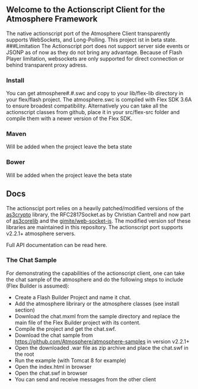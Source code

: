 ## Welcome to the Actionscript Client for the Atmosphere Framework
The native actionscript port of the Atmosphere Client transparently supports WebSockets, and Long-Polling.
This project ist in beta state. 
###Limitation
The Actionscript port does not support server side events or JSONP as of now as they do not bring any advantage. Because of Flash Player limitation, websockets are only supported for direct connection or behind transparent proxy adress.
### Install
You can get atmosphere#.#.swc and copy to your lib/flex-lib directory in your flex/flash project. The atmosphere.swc is compiled with Flex SDK 3.6A to ensure broadest compatibility.
Alternatively you can take all the actionscript classes from github, place it in your src/flex-src folder and compile them with a newer version of the Flex SDK.
### Maven

Will be added when the project leave the beta state

### Bower

Will be added when the project leave the beta state

## Docs

The actionscipt port relies on a heavily patched/modified versions of the [as3crypto](http://code.google.com/p/as3crypto) library, the RFC2817Socket.as by Christian Cantrell and now part of [as3corelib](https://github.com/mikechambers/as3corelib) and the [gimite/web-socket-js](https://github.com/gimite/web-socket-js). The modified version sof these libraries are maintained in this repository.
The actionscript port supports v2.2.1+ atmosphere servers.

Full API documentation can be read here.

### The Chat Sample
For demonstrating the capabilities of the actionscript client, one can take the chat sample of the atmosphere and do the following steps to include (Flex Builder is assumed):

* Create a Flash Builder Project and name it chat.
* Add the atmosphere librirary or the atmosphere classes (see install section)
* Download the chat.mxml from the sample directory and replace the main file of the Flex Builder project with its content.
* Compile the project and get the chat.swf.
* Download the chat sample from https://github.com/Atmosphere/atmosphere-samples in version v2.2.1+
* Open the downloaded .war file as zip archive and place the chat.swf in the root 
* Run the example (with Tomcat 8 for example)
* Open the index.html in browser
* Open the chat.swf in browser
* You can send and receive messages from the other client
